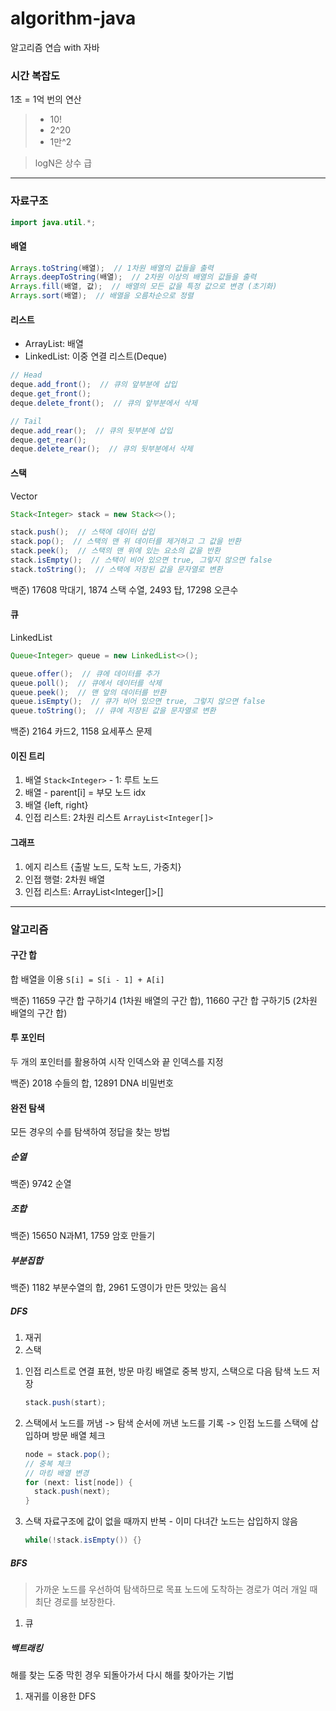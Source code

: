 # algorithm-java
알고리즘 연습 with 자바

### 시간 복잡도

1초 = 1억 번의 연산
> - 10!
> - 2^20
> - 1만^2

> logN은 상수 급

---

### 자료구조

```java
import java.util.*;
```

#### 배열

```java
Arrays.toString(배열);  // 1차원 배열의 값들을 출력
Arrays.deepToString(배열);  // 2차원 이상의 배열의 값들을 출력
Arrays.fill(배열, 값);  // 배열의 모든 값을 특정 값으로 변경 (초기화)
Arrays.sort(배열);  // 배열을 오름차순으로 정렬
```

#### 리스트

- ArrayList: 배열
- LinkedList: 이중 연결 리스트(Deque)
```java
// Head
deque.add_front();  // 큐의 앞부분에 삽입
deque.get_front();
deque.delete_front();  // 큐의 앞부분에서 삭제

// Tail
deque.add_rear();  // 큐의 뒷부분에 삽입
deque.get_rear();
deque.delete_rear();  // 큐의 뒷부분에서 삭제
```

#### 스택
Vector

```java
Stack<Integer> stack = new Stack<>();

stack.push();  // 스택에 데이터 삽입
stack.pop();  // 스택의 맨 위 데이터를 제거하고 그 값을 반환
stack.peek();  // 스택의 맨 위에 있는 요소의 값을 반환
stack.isEmpty();  // 스택이 비어 있으면 true, 그렇지 않으면 false
stack.toString();  // 스택에 저장된 값을 문자열로 변환
```
백준) 17608 막대기, 1874 스택 수열, 2493 탑, 17298 오큰수

#### 큐
LinkedList

```java
Queue<Integer> queue = new LinkedList<>();

queue.offer();  // 큐에 데이터를 추가
queue.poll();  // 큐에서 데이터를 삭제
queue.peek();  // 맨 앞의 데이터를 반환
queue.isEmpty();  // 큐가 비어 있으면 true, 그렇지 않으면 false
queue.toString();  // 큐에 저장된 값을 문자열로 변환
```
백준) 2164 카드2, 1158 요세푸스 문제

#### 이진 트리
1) 배열 `Stack<Integer>` - 1: 루트 노드
2) 배열 - parent[i] = 부모 노드 idx
3) 배열 {left, right}
4) 인접 리스트: 2차원 리스트 `ArrayList<Integer[]>`

#### 그래프
1) 에지 리스트 {출발 노드, 도착 노드, 가중치}
2) 인접 행렬: 2차원 배열
3) 인접 리스트: ArrayList<Integer[]>[]

---

### 알고리즘

#### 구간 합
합 배열을 이용 `S[i] = S[i - 1] + A[i]`

백준) 11659 구간 합 구하기4 (1차원 배열의 구간 합), 11660 구간 합 구하기5 (2차원 배열의 구간 합)

#### 투 포인터
두 개의 포인터를 활용하여 시작 인덱스와 끝 인덱스를 지정

백준) 2018 수들의 합, 12891 DNA 비밀번호

#### 완전 탐색
모든 경우의 수를 탐색하여 정답을 찾는 방법

##### 순열

백준) 9742 순열

##### 조합

백준) 15650 N과M1, 1759 암호 만들기

##### 부분집합

백준) 1182 부분수열의 합, 2961 도영이가 만든 맛있는 음식

##### DFS
1) 재귀
2) 스택
  1. 인접 리스트로 연결 표현, 방문 마킹 배열로 중복 방지, 스택으로 다음 탐색 노드 저장
     ```java
     stack.push(start);
     ```
  3. 스택에서 노드를 꺼냄 -> 탐색 순서에 꺼낸 노드를 기록 -> 인접 노드를 스택에 삽입하며 방문 배열 체크
     ```java
     node = stack.pop();
     // 중복 체크
     // 마킹 배열 변경
     for (next: list[node]) {
       stack.push(next);
     }
     ```
  5. 스택 자료구조에 값이 없을 때까지 반복 - 이미 다녀간 노드는 삽입하지 않음
     ```java
     while(!stack.isEmpty()) {}
     ```

##### BFS
> 가까운 노드를 우선하여 탐색하므로 목표 노드에 도착하는 경로가 여러 개일 때 최단 경로를 보장한다.
1) 큐

##### 백트래킹
해를 찾는 도중 막힌 경우 되돌아가서 다시 해를 찾아가는 기법
1) 재귀를 이용한 DFS
